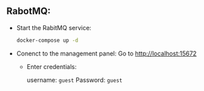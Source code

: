 


## RabotMQ:

  - Start the RabitMQ service:
    ```sh
    docker-compose up -d
    ```

  - Conenct to the management panel:
    Go to [http://localhost:15672](http://localhost:15672/)

    - Enter credentials:
      
      username: `guest`
      Password: `guest`